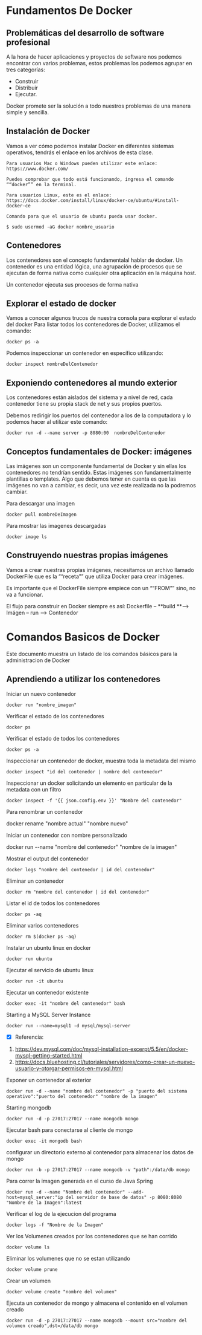 # Fundamentos De Docker

## Problemáticas del desarrollo de software profesional

A la hora de hacer aplicaciones y proyectos de software nos podemos encontrar con varios problemas, estos problemas los podemos agrupar en tres categorías:

- Construir
- Distribuir
- Ejecutar.

Docker promete ser la solución a todo nuestros problemas de una manera simple y sencilla.

## Instalación de Docker

Vamos a ver cómo podemos instalar Docker en diferentes sistemas operativos, tendrás el enlace en los archivos de esta clase.

    Para usuarios Mac o Windows pueden utilizar este enlace:
    https://www.docker.com/

    Puedes comprobar que todo está funcionando, ingresa el comando ““docker”” en la terminal.

    Para usuarios Linux, este es el enlace:
    https://docs.docker.com/install/linux/docker-ce/ubuntu/#install-docker-ce

    Comando para que el usuario de ubuntu pueda usar docker.

    $ sudo usermod -aG docker nombre_usuario

## Contenedores

Los contenedores son el concepto fundamentalal hablar de docker. Un contenedor es una entidad lógica, una agrupación de procesos que se ejecutan de forma nativa como cualquier otra aplicación en la máquina host.

Un contenedor ejecuta sus procesos de forma nativa

## Explorar el estado de docker

Vamos a conocer algunos trucos de nuestra consola para explorar el estado del docker
Para listar todos los contenedores de Docker, utilizamos el comando:

    docker ps -a

Podemos inspeccionar un contenedor en específico utilizando:

    docker inspect nombreDelContenedor

## Exponiendo contenedores al mundo exterior

Los contenedores están aislados del sistema y a nivel de red, cada contenedor tiene su propia stack de net y sus propios puertos.

Debemos redirigir los puertos del contenedor a los de la computadora y lo podemos hacer al utilizar este comando:

    docker run -d --name server -p 8080:00  nombreDelContenedor

## Conceptos fundamentales de Docker: imágenes

Las imágenes son un componente fundamental de Docker y sin ellas los contenedores no tendrían sentido. Estas imágenes son fundamentalmente plantillas o templates.
Algo que debemos tener en cuenta es que las imágenes no van a cambiar, es decir, una vez este realizada no la podremos cambiar.

Para descargar una imagen

    docker pull nombreDeImagen

Para mostrar las imagenes descargadas

    docker image ls

## Construyendo nuestras propias imágenes

Vamos a crear nuestras propias imágenes, necesitamos un archivo llamado DockerFile que es la ““receta”” que utiliza Docker para crear imágenes.

Es importante que el DockerFile siempre empiece con un ““FROM”” sino, no va a funcionar.

El flujo para construir en Docker siempre es así:
Dockerfile – **build **–> Imágen – run --> Contenedor

# Comandos Basicos de Docker

Este documento muestra un listado de los comandos básicos para la administracion de Docker

## Aprendiendo a utilizar los contenedores

Iniciar un nuevo contenedor

    docker run "nombre_imagen"

Verificar el estado de los contenedores

    docker ps

Verificar el estado de todos los contenedores

    docker ps -a

Inspeccionar un contenedor de docker, muestra toda la metadata del mismo

    docker inspect "id del contenedor | nombre del contenedor"

Inspeccionar un docker solicitando un elemento en particular de la metadata con un filtro

    docker inspect -f '{{ json.config.env }}' "Nombre del contenedor"

Para renombrar un contenedor

docker rename "nombre actual" "nombre nuevo"

Iniciar un contenedor con nombre personalizado

docker run --name "nombre del contenedor" "nombre de la imagen"

Mostrar el output del contenedor

    docker logs "nombre del contenedor | id del contenedor"

Eliminar un contenedor

    docker rm "nombre del contenedor | id del contenedor"

Listar el id de todos los contenedores

    docker ps -aq

Eliminar varios contenedores

    docker rm $(docker ps -aq)

Instalar un ubuntu linux en docker

    docker run ubuntu

Ejecutar el servicio de ubuntu linux

    docker run -it ubuntu

Ejecutar un contenedor existente

    docker exec -it "nombre del contenedor" bash

Starting a MySQL Server Instance

    docker run --name=mysql1 -d mysql/mysql-server

- [x] Referencia:

1. https://dev.mysql.com/doc/mysql-installation-excerpt/5.5/en/docker-mysql-getting-started.html
2. https://docs.bluehosting.cl/tutoriales/servidores/como-crear-un-nuevo-usuario-y-otorgar-permisos-en-mysql.html

Exponer un contenedor al exterior

    docker run -d --name "nombre del contenedor" -p "puerto del sistema operativo":"puerto del contenedor" "nombre de la imagen"

Starting mongodb

    docker run -d -p 27017:27017 --name mongodb mongo

Ejecutar bash para conectarse al cliente de mongo

    docker exec -it mongodb bash

configurar un directorio externo al contenedor para almacenar los datos de mongo

    docker run -b -p 27017:27017 --name mongodb -v "path":/data/db mongo

Para correr la imagen generada en el curso de Java Spring

    docker run -d --name "Nombre del contenedor" --add-host=mysql_server:"ip del servidor de base de datos" -p 8080:8080 "Nombre de la Imagen":latest

Verificar el log de la ejecucion del programa

    docker logs -f "Nombre de la Imagen"

Ver los Volumenes creados por los contenedores que se han corrido

    docker volume ls

Eliminar los volumenes que no se estan utilizando

    docker volume prune

Crear un volumen

    docker volume create "nombre del volumen"

Ejecuta un contenedor de mongo y almacena el contenido en el volumen creado

    docker run -d -p 27017:27017 --name mongodb --mount src="nombre del volumen creado",dst=/data/db mongo
